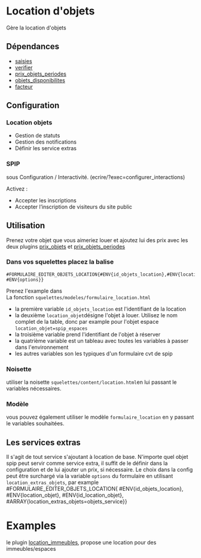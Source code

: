 # Location d'objets

Gère la location d'objets

## Dépendances
- [saisies](https://plugins.spip.net/saisies.html)
- [verifier](https://plugins.spip.net/verifier.html)
- [prix_objets_periodes](https://github.com/abelass/prix_objets_periodes)
- [objets_disponibilites](https://github.com/abelass/objets_disponibilites)
- [facteur](https://plugins.spip.net/facteur.html)


## Configuration

### Location objets

- Gestion de statuts
- Gestion des notifications
- Définir les service extras

### SPIP
sous Configuration / Interactivité. (ecrire/?exec=configurer_interactions)

Activez :
- Accepter les inscriptions
- Accepter l’inscription de visiteurs du site public

## Utilisation
Prenez votre objet que vous aimeriez louer et ajoutez lui des prix avec les deux plugins
[prix_objets](https://plugins.spip.net/prix_objets.html) et [prix_objets_periodes](https://github.com/abelass/prix_objets_periodes)

### Dans vos squelettes placez la balise
	#FORMULAIRE_EDITER_OBJETS_LOCATION{#ENV{id_objets_location},#ENV{location_objet},#ENV{id_location_objet}, #ENV{options}}

Prenez l'example dans La fonction `squelettes/modeles/formulaire_location.html`

- la première variable `id_objets_location` est l'identifiant de la location
- la deuxième `location_objet`désigne l'objet à louer. Utilisez le nom complet de
	la table, donc par example pour l'objet espace `location_objet=spip_espaces`
- la troisième variable prend l'identifiant de l'objet à réserver
- la quatrième variable est un tableau avec toutes les variables à passer dans l'environnement
- les autres variables son les typiques d'un formulaire cvt de spip

### Noisette
utiliser la noisette `squelettes/content/location.html`en lui passant le variables
nécessaires.

### Modèle
vous pouvez également utiliser le modèle `formulaire_location` en y passant le variables
souhaitées.


## Les services extras
Il s'agit de tout service s'ajoutant à location de base. N'importe quel objet spip
peut servir comme service extra, il suffit de le définir dans la configuration et de
lui ajouter un prix, si nécessaire. Le choix dans la config peut être surchargé via
la variable `options` du formulaire en utilisant `location_extras_objets`, par example
	#FORMULAIRE_EDITER_OBJETS_LOCATION{
		#ENV{id_objets_location},
		#ENV{location_objet},
		#ENV{id_location_objet},
		#ARRAY{location_extras_objets=objets_service}}

# Examples

le plugin [location_immeubles](https://github.com/abelass/location_immeubles), propose
une location pour des immeubles/espaces




